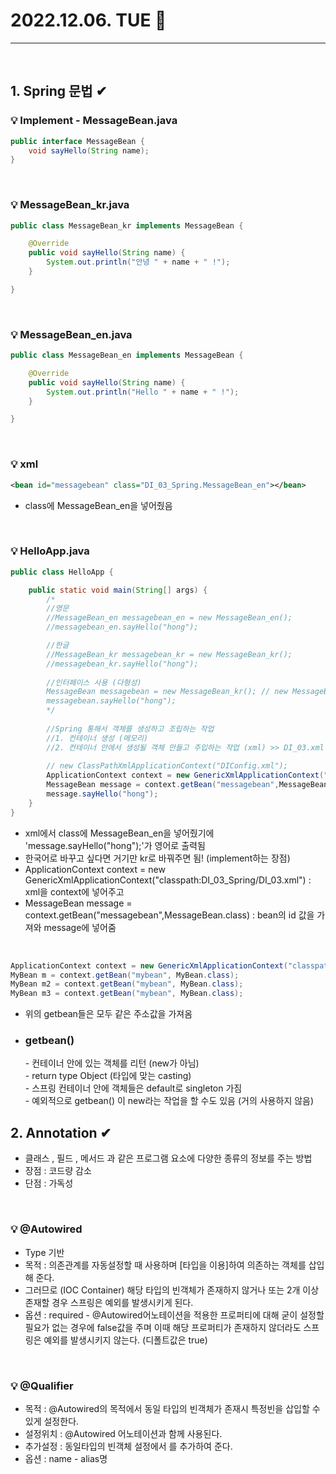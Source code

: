 # 2022.12.06. TUE 📅
----------------
<br>

## 1. Spring 문법 ✔
### 💡 Implement - MessageBean.java
```java
public interface MessageBean {
	void sayHello(String name);
}
``` 
<br>

### 💡 MessageBean_kr.java
```java
public class MessageBean_kr implements MessageBean {

	@Override
	public void sayHello(String name) {
		System.out.println("안녕 " + name + " !");
	}

}
```
<br>

### 💡 MessageBean_en.java
```java
public class MessageBean_en implements MessageBean {

	@Override
	public void sayHello(String name) {
		System.out.println("Hello " + name + " !");
	}

}
```
<br>


### 💡 xml
```xml
<bean id="messagebean" class="DI_03_Spring.MessageBean_en"></bean>	
```
- class에 MessageBean_en을 넣어줬음
<br>

### 💡 HelloApp.java
```java
public class HelloApp {

	public static void main(String[] args) {
		/*
		//영문
		//MessageBean_en messagebean_en = new MessageBean_en();
		//messagebean_en.sayHello("hong");

		//한글
		//MessageBean_kr messagebean_kr = new MessageBean_kr();
		//messagebean_kr.sayHello("hong");
		
		//인터페이스 사용 (다형성)
		MessageBean messagebean = new MessageBean_kr(); // new MessageBean_en();
		messagebean.sayHello("hong");
		*/
		
		//Spring 통해서 객체를 생성하고 조립하는 작업
		//1. 컨테이너 생성 (메모리)
		//2. 컨테이너 안에서 생성될 객체 만들고 주입하는 작업 (xml) >> DI_03.xml
		
		// new ClassPathXmlApplicationContext("DIConfig.xml");
		ApplicationContext context = new GenericXmlApplicationContext("classpath:DI_03_Spring/DI_03.xml");
		MessageBean message = context.getBean("messagebean",MessageBean.class);
		message.sayHello("hong");
	}
}
```
- xml에서 class에 MessageBean_en을 넣어줬기에 'message.sayHello("hong");'가 영어로 출력됨
- 한국어로 바꾸고 싶다면 거기만 kr로 바꿔주면 됨!  (implement하는 장점)
- ApplicationContext context = new GenericXmlApplicationContext("classpath:DI_03_Spring/DI_03.xml") : xml을 context에 넣어주고
- MessageBean message = context.getBean("messagebean",MessageBean.class) : bean의 id 값을 가져와 message에 넣어줌

<br>

```java
ApplicationContext context = new GenericXmlApplicationContext("classpath:DI_05_Spring/DI_05.xml");
MyBean m = context.getBean("mybean", MyBean.class);
MyBean m2 = context.getBean("mybean", MyBean.class);
MyBean m3 = context.getBean("mybean", MyBean.class);
```
- 위의 getbean들은 모두 같은 주소값을 가져옴
- <h3> getbean() </h3>
    - 컨테이너 안에 있는 객체를 리턴 (new가 아님) <br>
    - return type Object (타입에 맞는 casting) <br>
    - 스프링 컨테이너 안에 객체들은 default로 singleton 가짐 <br>
    - 예외적으로 getbean() 이 new라는 작업을 할 수도 있음 (거의 사용하지 않음) <br>

## 2. Annotation ✔
- 클래스 , 필드 , 메서드 과 같은 프로그램 요소에 다양한 종류의 정보를 주는 방법
- 장점 : 코드량 감소 
- 단점 : 가독성 
<br>

### 💡 @Autowired 
- Type 기반
- 목적 : 의존관계를 자동설정할 때 사용하며 [타입을 이용]하여 의존하는 객체를 삽입해 준다. 
- 그러므로 (IOC Container) 해당 타입의 빈객체가 존재하지 않거나 또는 2개 이상 존재할 경우 스프링은 예외를 발생시키게 된다.
- 옵션 : required - @Autowired어노테이션을 적용한 프로퍼티에 대해 굳이 설정할 필요가 없는 경우에 false값을 주며 이때 해당 프로퍼티가 존재하지 않더라도 스프링은 예외를 발생시키지 않는다. (디폴트값은 true)
<br>

### 💡 @Qualifier
- 목적 : @Autowired의 목적에서 동일 타입의 빈객체가 존재시 특정빈을 삽입할 수 있게 설정한다. 
- 설정위치 : @Autowired 어노테이션과 함께 사용된다.
- 추가설정 : 동일타입의 빈객체 설정에서 <qualifier value="[alias명]" />를 추가하여 준다.
- 옵션 : name - alias명



